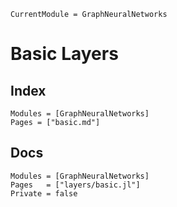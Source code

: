 ```@meta
CurrentModule = GraphNeuralNetworks
```

# Basic Layers

## Index

```@index
Modules = [GraphNeuralNetworks]
Pages = ["basic.md"]
```

## Docs

```@autodocs
Modules = [GraphNeuralNetworks]
Pages   = ["layers/basic.jl"]
Private = false
```
